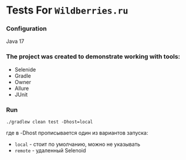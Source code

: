 # Tests For `Wildberries.ru`

### Configuration

Java 17

### The project was created to demonstrate working with tools:
- Selenide
- Gradle
- Owner
- Allure
- JUnit

### Run
`./gradlew clean test -Dhost=local`

где в -Dhost прописывается один из вариантов запуска:

* `local` - стоит по умолчанию, можно не указывать
* `remote` - удаленный Selenoid
